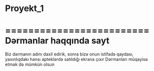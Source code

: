 # Proyekt_1
=========================
 Dərmanlar haqqında sayt
=========================
Biz dərmanın adını daxil edirik, sonra bizə onun istifadə qaydası, yaxınlıqdakı hansı apteklərdə satıldığı ekrana çıxır
Dərmanları müqayisə etmək də mümkün olsun
